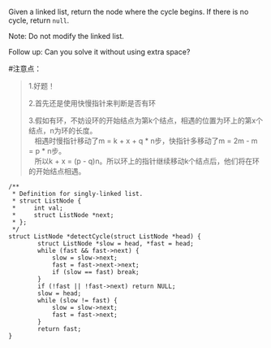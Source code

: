 Given a linked list, return the node where the cycle begins. If there is no cycle, return `null`.

Note: Do not modify the linked list.

Follow up:
Can you solve it without using extra space?


#注意点：
>1.好题！
>
>2.首先还是使用快慢指针来判断是否有环
>
>3.假如有环，不妨设环的开始结点为第k个结点，相遇的位置为环上的第x个结点，n为环的长度。  
>&nbsp;&nbsp;&nbsp;相遇时慢指针移动了m = k + x + q * n步，快指针多移动了m = 2m - m = p * n步。  
>&nbsp;&nbsp;&nbsp;所以k + x = (p - q)n。所以环上的指针继续移动k个结点后，他们将在环的开始结点相遇。

	/**
	 * Definition for singly-linked list.
	 * struct ListNode {
	 *     int val;
	 *     struct ListNode *next;
	 * };
	 */
	struct ListNode *detectCycle(struct ListNode *head) {
	        struct ListNode *slow = head, *fast = head;
	        while (fast && fast->next) {
	            slow = slow->next;
	            fast = fast->next->next;
	            if (slow == fast) break;
	        }
	        if (!fast || !fast->next) return NULL;
	        slow = head;
	        while (slow != fast) {
	            slow = slow->next;
	            fast = fast->next;
	        }
	        return fast;
	}
